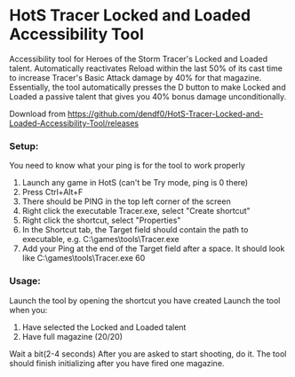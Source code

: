 # HotS Tracer Locked and Loaded Accessibility Tool
Accessibility tool for Heroes of the Storm Tracer's Locked and Loaded talent.
Automatically reactivates Reload within the last 50% of its cast time to increase Tracer's Basic Attack damage by 40% for that magazine.
Essentially, the tool automatically presses the D button to make Locked and Loaded a passive talent that gives you 40% bonus damage unconditionally.

Download from https://github.com/dendf0/HotS-Tracer-Locked-and-Loaded-Accessibility-Tool/releases

### Setup:

You need to know what your ping is for the tool to work properly
1. Launch any game in HotS (can't be Try mode, ping is 0 there)
2. Press Ctrl+Alt+F
3. There should be PING in the top left corner of the screen
4. Right click the executable Tracer.exe, select "Create shortcut"
5. Right click the shortcut, select "Properties"
6. In the Shortcut tab, the Target field should contain the path to executable, e.g. C:\games\tools\Tracer.exe
7. Add your Ping at the end of the Target field after a space. It should look like C:\games\tools\Tracer.exe 60

### Usage:

Launch the tool by opening the shortcut you have created
Launch the tool when you:
1. Have selected the Locked and Loaded talent
2. Have full magazine (20/20)

Wait a bit(2-4 seconds)
After you are asked to start shooting, do it.
The tool should finish initializing after you have fired one magazine.
